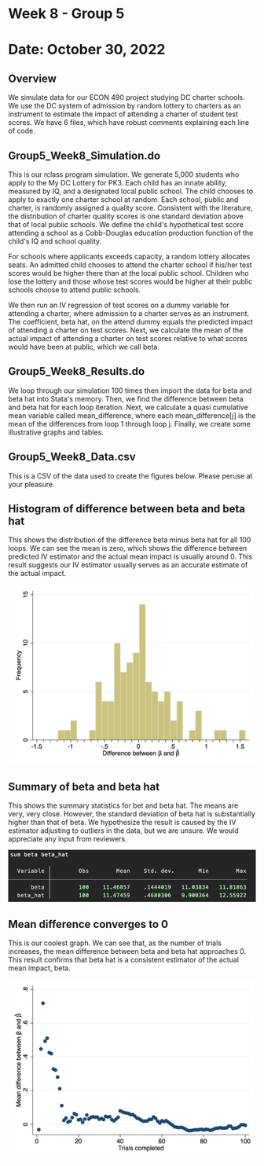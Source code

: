 # Week 8 - Group 5
# Date: October 30, 2022

## Overview
We simulate data for our ECON 490 project studying DC charter schools. We use the DC system of admission by random lottery to charters as an instrument to estimate the impact of attending a charter of student test scores. We have 6 files, which have robust comments explaining each line of code.

## Group5_Week8_Simulation.do
This is our rclass program simulation. We generate 5,000 students who apply to the My DC Lottery for PK3. Each child has an innate ability, measured by IQ, and a designated local public school. The child chooses to apply to exactly one charter school at random. Each school, public and charter, is randomly assigned a quality score. Consistent with the literature, the distribution of charter quality scores is one standard deviation above that of local public schools. We define the child's hypothetical test score attending a school as a Cobb-Douglas education production function of the child's IQ and school quality.

For schools where applicants exceeds capacity, a random lottery allocates seats. An admitted child chooses to attend the charter school if his/her test scores would be higher there than at the local public school. Children who lose the lottery and those whose test scores would be higher at their public schools choose to attend public schools.

We then run an IV regression of test scores on a dummy variable for attending a charter, where admission to a charter serves as an instrument. The coefficient, beta hat, on the attend dummy equals the predicted impact of attending a charter on test scores. Next, we calculate the mean of the actual impact of attending a charter on test scores relative to what scores would have been at public, which we call beta.

## Group5_Week8_Results.do
We loop through our simulation 100 times then import the data for beta and beta hat into Stata's memory. Then, we find the difference between beta and beta hat for each loop iteration. Next, we calculate a quasi cumulative mean variable called mean_difference, where each mean_difference[j] is the mean of the differences from loop 1 through loop j. Finally, we create some illustrative graphs and tables.

## Group5_Week8_Data.csv
This is a CSV of the data used to create the figures below. Please peruse at your pleasure.

## Histogram of difference between beta and beta hat
This shows the distribution of the difference beta minus beta hat for all 100 loops. We can see the mean is zero, which shows the difference between predicted IV estimator and the actual mean impact is usually around 0. This result suggests our IV estimator usually serves as an accurate estimate of the actual impact.

![Histogram_of_Difference_between_Beta_and_Beta_Hat.png](Histogram_of_Difference_between_Beta_and_Beta_Hat.png "Histogram of difference between beta and beta hat")

## Summary of beta and beta hat
This shows the summary statistics for bet and beta hat. The means are very, very close. However, the standard deviation of beta hat is substantially higher than that of beta. We hypothesize the result is caused by the IV estimator adjusting to outliers in the data, but we are unsure. We would appreciate any input from reviewers.

![Summary_of_Beta_and_Beta_Hat.png](Summary_of_Beta_and_Beta_Hat.png "Summary of beta and beta hat")

## Mean difference converges to 0
This is our coolest graph. We can see that, as the number of trials increases, the mean difference between beta and beta hat approaches 0. This result confirms that beta hat is a consistent estimator of the actual mean impact, beta.

![Mean_Difference_Converges_to_0.png](Mean_Difference_Converges_to_0.png "Mean difference converges to 0")